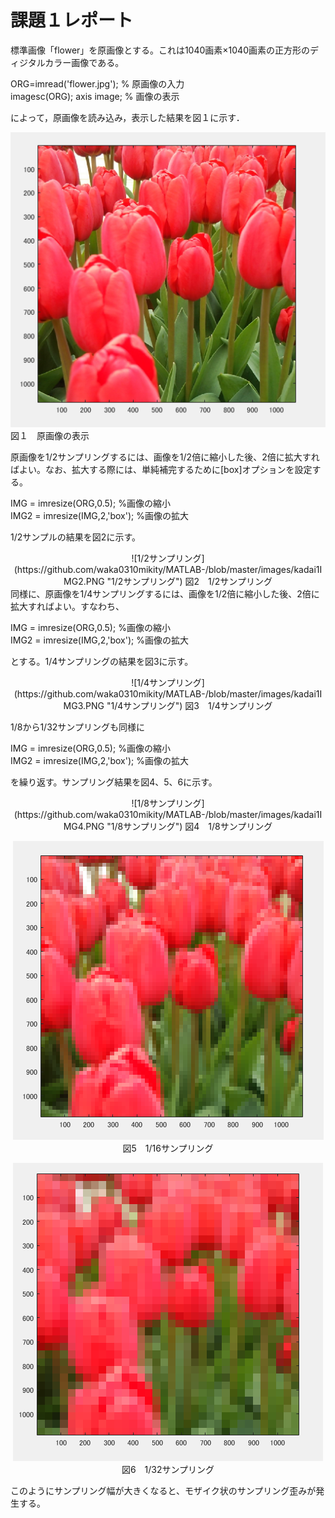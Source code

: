 # 課題１レポート
標準画像「flower」を原画像とする。これは1040画素×1040画素の正方形のディジタルカラー画像である。  

ORG=imread('flower.jpg'); % 原画像の入力  
imagesc(ORG); axis image; % 画像の表示

によって，原画像を読み込み，表示した結果を図１に示す．  

![原画像の表示](https://github.com/waka0310mikity/MATLAB-/blob/master/images/kadai1IMG1.PNG "原画像の表示")  
図１　原画像の表示

原画像を1/2サンプリングするには、画像を1/2倍に縮小した後、2倍に拡大すればよい。なお、拡大する際には、単純補完するために[box]オプションを設定する。  

IMG = imresize(ORG,0.5); %画像の縮小  
IMG2 = imresize(IMG,2,'box'); %画像の拡大  

1/2サンプルの結果を図2に示す。  
<div style="text-align: center;">
![1/2サンプリング](https://github.com/waka0310mikity/MATLAB-/blob/master/images/kadai1IMG2.PNG "1/2サンプリング")  
図2　1/2サンプリング
</div>
同様に、原画像を1/4サンプリングするには、画像を1/2倍に縮小した後、2倍に拡大すればよい。すなわち、  

IMG = imresize(ORG,0.5); %画像の縮小  
IMG2 = imresize(IMG,2,'box'); %画像の拡大  

とする。1/4サンプリングの結果を図3に示す。  

<div style="text-align: center;">
![1/4サンプリング](https://github.com/waka0310mikity/MATLAB-/blob/master/images/kadai1IMG3.PNG "1/4サンプリング")  
図3　1/4サンプリング
</div>

1/8から1/32サンプリングも同様に  

IMG = imresize(ORG,0.5); %画像の縮小  
IMG2 = imresize(IMG,2,'box'); %画像の拡大  

を繰り返す。サンプリング結果を図4、5、6に示す。

<div style="text-align: center;">
![1/8サンプリング](https://github.com/waka0310mikity/MATLAB-/blob/master/images/kadai1IMG4.PNG "1/8サンプリング")  
図4　1/8サンプリング  

![1/16サンプリング](https://github.com/waka0310mikity/MATLAB-/blob/master/images/kadai1IMG5.PNG "1/16サンプリング")  
図5　1/16サンプリング  

![1/32サンプリング](https://github.com/waka0310mikity/MATLAB-/blob/master/images/kadai1IMG6.PNG "1/32サンプリング")  
図6　1/32サンプリング  
</div>

このようにサンプリング幅が大きくなると、モザイク状のサンプリング歪みが発生する。
